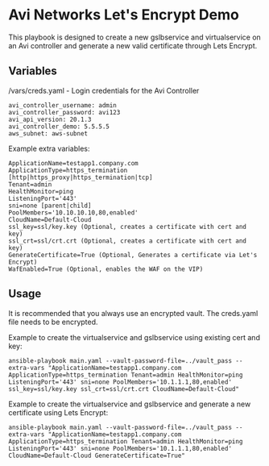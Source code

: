 # Avi Networks Let's Encrypt Demo

This playbook is designed to create a new gslbservice and virtualservice on an Avi controller and generate a new valid certificate through Lets Encrypt.

## Variables
/vars/creds.yaml - Login credentials for the Avi Controller

```
avi_controller_username: admin
avi_controller_password: avi123
avi_api_version: 20.1.3
avi_controller_demo: 5.5.5.5
aws_subnet: aws-subnet
```

Example extra variables:
```
ApplicationName=testapp1.company.com
ApplicationType=https_termination [http|https_proxy|https_termination|tcp]
Tenant=admin
HealthMonitor=ping
ListeningPort='443'
sni=none [parent|child]
PoolMembers='10.10.10.10,80,enabled'
CloudName=Default-Cloud
ssl_key=ssl/key.key (Optional, creates a certificate with cert and key)
ssl_crt=ssl/crt.crt (Optional, creates a certificate with cert and key)
GenerateCertificate=True (Optional, Generates a certificate via Let's Encrypt)
WafEnabled=True (Optional, enables the WAF on the VIP)
```

## Usage
It is recommended that you always use an encrypted vault. The creds.yaml file needs to be encrypted.

Example to create the virtualservice and gslbservice using existing cert and key:
```
ansible-playbook main.yaml --vault-password-file=../vault_pass --extra-vars "ApplicationName=testapp1.company.com ApplicationType=https_termination Tenant=admin HealthMonitor=ping ListeningPort='443' sni=none PoolMembers='10.1.1.1,80,enabled' ssl_key=ssl/key.key ssl_crt=ssl/crt.crt CloudName=Default-Cloud"
```

Example to create the virtualservice and gslbservice and generate a new certificate using Lets Encrypt:
```
ansible-playbook main.yaml --vault-password-file=../vault_pass --extra-vars "ApplicationName=testapp1.company.com ApplicationType=https_termination Tenant=admin HealthMonitor=ping ListeningPort='443' sni=none PoolMembers='10.1.1.1,80,enabled' CloudName=Default-Cloud GenerateCertificate=True"
```
